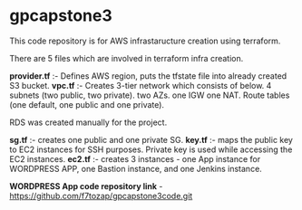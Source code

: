 ﻿# gpcapstone3
This code repository is for AWS infrastaructure creation using terraform.

There are 5 files which are involved in terraform infra creation.

**provider.tf** :- Defines AWS region, puts the tfstate file into already created S3 bucket.
**vpc.tf** :- Creates 3-tier network which consists of below.
4 subnets (two public, two private). 
two AZs. 
one IGW 
one NAT.
Route tables (one default, one public and one private).

RDS was created manually for the project.

**sg.tf** :- creates one public and one private SG.
**key.tf** :- maps the public key to EC2 instances for SSH purposes. Private key is used while accessing the EC2 instances.
**ec2.tf** :- creates 3 instances - one App instance for WORDPRESS APP, one Bastion instance, and one Jenkins instance.


**WORDPRESS App code repository link** - https://github.com/f7tozap/gpcapstone3code.git
